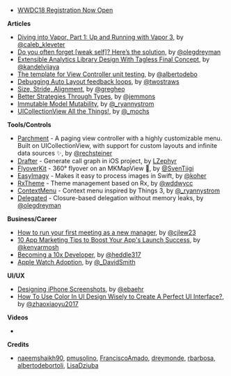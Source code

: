 * [WWDC18 Registration Now Open](https://developer.apple.com/news/?id=03132018a)

**Articles**

* [Diving into Vapor, Part 1: Up and Running with Vapor 3](https://medium.com/@caleb.kleveter/diving-into-vapor-part-1-up-and-running-with-vapor-3-edab3c79aab9), by [@caleb_kleveter](https://twitter.com/caleb_kleveter)
* [Do you often forget \[weak self\]? Here’s the solution](https://medium.com/anysuggestion/preventing-memory-leaks-with-swift-compile-time-safety-49b845df4dc6), by [@olegdreyman](https://twitter.com/olegdreyman) 
* [Extensible Analytics Library Design With Tagless Final Concept](https://kandelvijaya.com/2018/03/11/extensibleanalyticslibrarydesign/), by [@kandelvijaya](https://twitter.com/kandelvijaya)
* [The template for View Controller unit testing](https://albertodebortoli.com/2018/03/12/easy-view-controller-unit-testing/), by [@albertodebo](https://twitter.com/albertodebo) 
* [Debugging Auto Layout feedback loops](https://www.hackingwithswift.com/articles/59/debugging-auto-layout-feedback-loops), by [@twostraws](https://twitter.com/twostraws)
* [Size, Stride, Alignment](https://swiftunboxed.com/internals/size-stride-alignment/), by [@gregheo](https://twitter.com/gregheo)
* [Better Strategies Through Types](http://www.figure.ink/blog/2018/3/11/better-strategies-through-types), by [@jemmons](https://twitter.com/jemmons)
* [Immutable Model Mutability](https://blog.githawk.com/2018/03/08/Immutable-Model-Mutability.html), by [@_ryannystrom](https://twitter.com/_ryannystrom)
* [UICollectionView All the Things!](https://pspdfkit.com/blog/2018/uicollectionview-all-the-things/), by [@_mochs](https://twitter.com/_mochs)

**Tools/Controls**

* [Parchment](https://github.com/rechsteiner/Parchment) - A paging view controller with a highly customizable menu. Built on UICollectionView, with support for custom layouts and infinite data sources ✨, by [@rechsteiner](http://twitter.com/rechsteiner)
* [Drafter](https://github.com/L-Zephyr/Drafter) - Generate call graph in iOS project, by [LZephyr](https://github.com/L-Zephyr)
* [FlyoverKit](https://github.com/SvenTiigi/FlyoverKit) - 360° flyover on an MKMapView 🚁, by [@SvenTiigi](https://twitter.com/SvenTiigi)
* [EasyImagy](https://github.com/koher/EasyImagy) - Makes it easy to process images in Swift, by [@koher](https://github.com/koher)
* [RxTheme](https://github.com/wddwycc/RxTheme) - Theme management based on Rx, by [@wddwycc](https://twitter.com/wddwycc)
* [ContextMenu](https://github.com/GitHawkApp/ContextMenu) - Context menu inspired by Things 3, by [@_ryannystrom](https://twitter.com/_ryannystrom)
* [Delegated](https://github.com/dreymonde/Delegated) - Closure-based delegation without memory leaks, by [@olegdreyman](https://twitter.com/olegdreyman)

**Business/Career**

* [How to run your first meeting as a new manager](https://m.signalvnoise.com/how-to-run-your-first-meeting-as-a-new-manager-84aaef872c1b), by [@cjlew23](https://twitter.com/cjlew23)
* [10 App Marketing Tips to Boost Your App's Launch Success](https://savvyapps.com/blog/10-app-marketing-tips-to-boost-your-apps-launch-success), by [@kenyarmosh](https://twitter.com/kenyarmosh)
* [Becoming a 10x Developer](https://kateheddleston.com/blog/becoming-a-10x-developer), by [@heddle317](https://twitter.com/heddle317)
* [Apple Watch Adoption](https://david-smith.org/blog/2018/03/14/apple-watch-series-3-adoption/), by [@_DavidSmith](http://twitter.com/_DavidSmith)

**UI/UX**

* [Designing iPhone Screenshots](https://applypixels.com/designing-screenshots-for-iphone/), by [@ebaehr](https://twitter.com/ebaehr)
* [How To Use Color In UI Design Wisely to Create A Perfect UI Interface?](http://cherryhappygirl.blogspot.ro/2018/03/how-to-use-color-in-ui-design-wisely-to.html), by [@zhaoxiaoyu2017](https://twitter.com/zhaoxiaoyu2017)

**Videos**

* 

**Credits**

* [naeemshaikh90](https://github.com/naeemshaikh90), [pmusolino](https://github.com/Codeido), [FranciscoAmado](https://github.com/FranciscoAmado), [dreymonde](https://github.com/dreymonde), [rbarbosa](https://github.com/rbarbosa), [albertodebortoli](https://github.com/albertodebortoli), [LisaDziuba](https://github.com/LisaDziuba)
